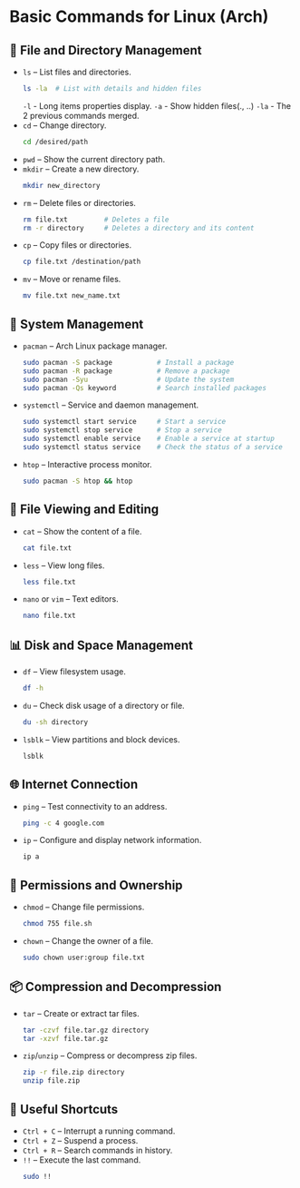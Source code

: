 # Basic Commands for Linux (Arch)

## 📂 **File and Directory Management**

- `ls` – List files and directories.  
  ```bash
  ls -la  # List with details and hidden files
  ```
  `-l` - Long items properties display.
  `-a` - Show hidden files(., ..)
  `-la` - The 2 previous commands merged.
- `cd` – Change directory.  
  ```bash
  cd /desired/path
  ```
- `pwd` – Show the current directory path.
- `mkdir` – Create a new directory.  
  ```bash
  mkdir new_directory
  ```
- `rm` – Delete files or directories.  
  ```bash
  rm file.txt         # Deletes a file
  rm -r directory     # Deletes a directory and its content
  ```
- `cp` – Copy files or directories.  
  ```bash
  cp file.txt /destination/path
  ```
- `mv` – Move or rename files.  
  ```bash
  mv file.txt new_name.txt
  ```

## 🔧 **System Management**

- `pacman` – Arch Linux package manager.  
  ```bash
  sudo pacman -S package           # Install a package
  sudo pacman -R package           # Remove a package
  sudo pacman -Syu                 # Update the system
  sudo pacman -Qs keyword          # Search installed packages
  ```
- `systemctl` – Service and daemon management.  
  ```bash
  sudo systemctl start service     # Start a service
  sudo systemctl stop service      # Stop a service
  sudo systemctl enable service    # Enable a service at startup
  sudo systemctl status service    # Check the status of a service
  ```
- `htop` – Interactive process monitor.  
  ```bash
  sudo pacman -S htop && htop
  ```

## 📜 **File Viewing and Editing**

- `cat` – Show the content of a file.  
  ```bash
  cat file.txt
  ```
- `less` – View long files.  
  ```bash
  less file.txt
  ```
- `nano` or `vim` – Text editors.  
  ```bash
  nano file.txt
  ```

## 📊 **Disk and Space Management**

- `df` – View filesystem usage.  
  ```bash
  df -h
  ```
- `du` – Check disk usage of a directory or file.  
  ```bash
  du -sh directory
  ```
- `lsblk` – View partitions and block devices.  
  ```bash
  lsblk
  ```

## 🌐 **Internet Connection**

- `ping` – Test connectivity to an address.  
  ```bash
  ping -c 4 google.com
  ```
- `ip` – Configure and display network information.  
  ```bash
  ip a
  ```

## 🔑 **Permissions and Ownership**

- `chmod` – Change file permissions.  
  ```bash
  chmod 755 file.sh
  ```
- `chown` – Change the owner of a file.  
  ```bash
  sudo chown user:group file.txt
  ```

## 📦 **Compression and Decompression**

- `tar` – Create or extract tar files.  
  ```bash
  tar -czvf file.tar.gz directory
  tar -xzvf file.tar.gz
  ```
- `zip`/`unzip` – Compress or decompress zip files.  
  ```bash
  zip -r file.zip directory
  unzip file.zip
  ```

## 🚀 **Useful Shortcuts**

- `Ctrl + C` – Interrupt a running command.
- `Ctrl + Z` – Suspend a process.
- `Ctrl + R` – Search commands in history.
- `!!` – Execute the last command.  
  ```bash
  sudo !!
  ```
